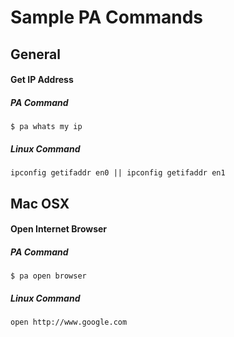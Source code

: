 # Sample PA Commands
## General

#### Get IP Address
##### PA Command
```
$ pa whats my ip
```
##### Linux Command
```
ipconfig getifaddr en0 || ipconfig getifaddr en1
```

## Mac OSX

#### Open Internet Browser
##### PA Command
```
$ pa open browser
```
##### Linux Command
```
open http://www.google.com
```
